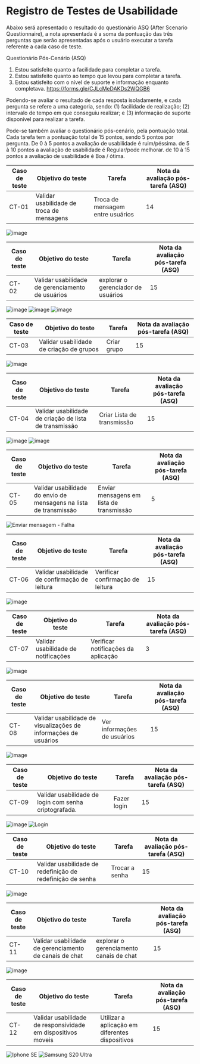 # Registro de Testes de Usabilidade

Abaixo será apresentado o resultado do questionário ASQ (After Scenario Questionnaire), a nota apresentada é a soma da pontuação das três perguntas que serão apresentadas após o usuário executar a tarefa referente a cada caso de teste.

Questionário Pós-Cenário (ASQ)
1. Estou satisfeito quanto a facilidade para completar a tarefa.
2. Estou satisfeito quanto ao tempo que levou para completar a tarefa.
3. Estou satisfeito com o nível de suporte e informação enquanto completava.
https://forms.gle/CJLcMeDAKDs2WQGB6

Podendo-se avaliar o resultado de cada resposta isoladamente, e  cada pergunta se refere a uma categoria, sendo: 
(1) facilidade de realização; 
(2) intervalo de tempo em que conseguiu realizar;
e (3) informação de suporte disponível para realizar a tarefa.

Pode-se também avaliar o questionário pós-cenário, pela pontuação total. Cada tarefa tem a pontuação total de 15 pontos, sendo 5 pontos por pergunta.
De 0 à 5 pontos a avaliação de usabilidade é ruim/péssima.
de 5 à 10 pontos a avaliação de usabilidade é Regular/pode melhorar.
de 10 à 15 pontos a avaliação de usabilidade é Boa / ótima.

|Caso de teste | Objetivo do teste | Tarefa| Nota da avaliação pós-tarefa (ASQ)|
|------|-----------------------------------------|----|----|
|CT-01 | Validar usabilidade de troca de mensagens | Troca de mensagem entre usuários | 14 |
![image](https://github.com/ICEI-PUC-Minas-PMV-ADS/pmv-ads-2023-2-e3-proj-mov-t2-g5-2gather/assets/114435981/3ef3df0b-016e-4d22-9175-64de2906643f)


|Caso de teste | Objetivo do teste | Tarefa| Nota da avaliação pós-tarefa (ASQ)|
|------|-----------------------------------------|----|----|
|CT-02 | Validar usabilidade de gerenciamento de usuários | explorar o gerenciador de usuários| 15|
![image](https://github.com/ICEI-PUC-Minas-PMV-ADS/pmv-ads-2023-2-e3-proj-mov-t2-g5-2gather/assets/114435981/074e7a7e-2931-4dce-bdf4-097d6509bf42)
![image](https://github.com/ICEI-PUC-Minas-PMV-ADS/pmv-ads-2023-2-e3-proj-mov-t2-g5-2gather/assets/114435981/a6439af5-ec3c-466f-8d31-5629056c7bfe)
![image](https://github.com/ICEI-PUC-Minas-PMV-ADS/pmv-ads-2023-2-e3-proj-mov-t2-g5-2gather/assets/114435981/d28a6cd1-743d-464d-ba56-042936591421)



|Caso de teste | Objetivo do teste | Tarefa| Nota da avaliação pós-tarefa (ASQ)|
|------|-----------------------------------------|----|----|
|CT-03 | Validar usabilidade de criação de grupos |  Criar grupo | 15 |
![image](https://github.com/ICEI-PUC-Minas-PMV-ADS/pmv-ads-2023-2-e3-proj-mov-t2-g5-2gather/assets/114435981/c7685a38-78db-4567-9642-2b87ba8a97bd)


|Caso de teste | Objetivo do teste | Tarefa| Nota da avaliação pós-tarefa (ASQ)|
|------|-----------------------------------------|----|----|
|CT-04 | Validar usabilidade de criação de lista de transmissão | Criar Lista de transmissão | 15 |
![image](https://github.com/ICEI-PUC-Minas-PMV-ADS/pmv-ads-2023-2-e3-proj-mov-t2-g5-2gather/assets/114435981/00689ed8-0cd4-4c21-a32a-a3e80ac6b999)
![image](https://github.com/ICEI-PUC-Minas-PMV-ADS/pmv-ads-2023-2-e3-proj-mov-t2-g5-2gather/assets/114435981/ddb51ff9-61f5-448b-ad07-3bb5bc32c106)



|Caso de teste | Objetivo do teste | Tarefa| Nota da avaliação pós-tarefa (ASQ)|
|------|-----------------------------------------|----|----|
|CT-05 | Validar usabilidade do envio de mensagens na lista de transmissão | Enviar mensagens em lista de transmissão| 5 |
![Enviar mensagem - Falha](https://github.com/ICEI-PUC-Minas-PMV-ADS/pmv-ads-2023-2-e3-proj-mov-t2-g5-2gather/assets/114435981/f07dc4e0-1150-4383-a388-2eceaa1a6ef7)


|Caso de teste | Objetivo do teste | Tarefa| Nota da avaliação pós-tarefa (ASQ)|
|------|-----------------------------------------|----|----|
|CT-06 | Validar usabilidade de confirmação de leitura | Verificar confirmação de leitura| 15 |
![image](https://github.com/ICEI-PUC-Minas-PMV-ADS/pmv-ads-2023-2-e3-proj-mov-t2-g5-2gather/assets/114435981/e3d403e0-72fb-4410-912b-b83565d07994)

|Caso de teste | Objetivo do teste | Tarefa| Nota da avaliação pós-tarefa (ASQ)|
|------|-----------------------------------------|----|----|
|CT-07 | Validar usabilidade de notificações | Verificar notificações da aplicação| 3 |
![image](https://github.com/ICEI-PUC-Minas-PMV-ADS/pmv-ads-2023-2-e3-proj-mov-t2-g5-2gather/assets/114435981/b76e22e2-d938-4535-ae5a-455fbd5eac0f)


|Caso de teste | Objetivo do teste | Tarefa| Nota da avaliação pós-tarefa (ASQ)|
|------|-----------------------------------------|----|----|
|CT-08 | Validar usabilidade de visualizações de informações de usuários | Ver informações de usuários| 15 |
![image](https://github.com/ICEI-PUC-Minas-PMV-ADS/pmv-ads-2023-2-e3-proj-mov-t2-g5-2gather/assets/114435981/607ca100-fff7-4185-abca-6029f9d6ed30)


|Caso de teste | Objetivo do teste | Tarefa| Nota da avaliação pós-tarefa (ASQ)|
|------|-----------------------------------------|----|----|
|CT-09 | Validar usabilidade de login com senha criptografada. | Fazer login | 15 |
![image](https://github.com/ICEI-PUC-Minas-PMV-ADS/pmv-ads-2023-2-e3-proj-mov-t2-g5-2gather/assets/114435981/7ea9ac93-c94b-4fb4-826f-26ddf95b8996)
![Login](https://github.com/ICEI-PUC-Minas-PMV-ADS/pmv-ads-2023-2-e3-proj-mov-t2-g5-2gather/assets/114435981/d328a685-751a-4626-8588-e47a9a79fba4)



|Caso de teste | Objetivo do teste | Tarefa| Nota da avaliação pós-tarefa (ASQ)|
|------|-----------------------------------------|----|----|
|CT-10 | Validar usabilidade de redefinição de redefinição de senha | Trocar a senha| 15 |
![image](https://github.com/ICEI-PUC-Minas-PMV-ADS/pmv-ads-2023-2-e3-proj-mov-t2-g5-2gather/assets/114435981/62857ef1-ba55-485e-b99b-32c28b301254)



|Caso de teste | Objetivo do teste | Tarefa| Nota da avaliação pós-tarefa (ASQ)|
|------|-----------------------------------------|----|----|
|CT-11 | Validar usabilidade de gerenciamento de canais de chat | explorar o gerenciamento canais de chat| 15 |
![image](https://github.com/ICEI-PUC-Minas-PMV-ADS/pmv-ads-2023-2-e3-proj-mov-t2-g5-2gather/assets/114435981/f1dc9bf5-c830-46a8-a313-f7e4344939a7)


|Caso de teste | Objetivo do teste | Tarefa| Nota da avaliação pós-tarefa (ASQ)|
|------|-----------------------------------------|----|----|
|CT-12 | Validar usabilidade de responsividade em dispositivos moveis |Utilizar a aplicação em diferentes dispositivos| 15 |
![Iphone SE](https://github.com/ICEI-PUC-Minas-PMV-ADS/pmv-ads-2023-2-e3-proj-mov-t2-g5-2gather/assets/114435981/069fc853-4f0b-47be-aa17-226ae4ae3723)
![Samsung S20 Ultra](https://github.com/ICEI-PUC-Minas-PMV-ADS/pmv-ads-2023-2-e3-proj-mov-t2-g5-2gather/assets/114435981/af811d4c-d06e-4d5c-930d-22d86de8c00b)
